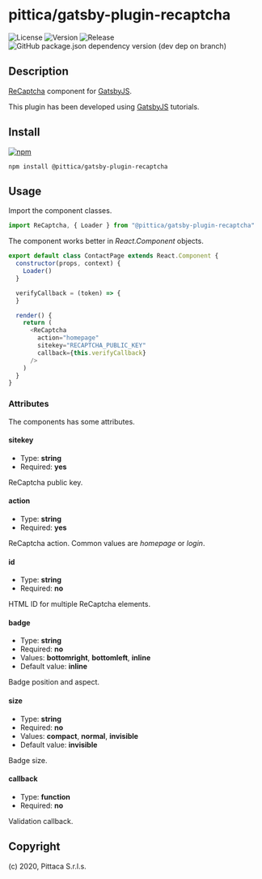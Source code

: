 # pittica/gatsby-plugin-recaptcha

![License](https://img.shields.io/github/license/pittica/gatsby-plugin-recaptcha)
![Version](https://img.shields.io/github/package-json/v/pittica/gatsby-plugin-recaptcha)
![Release](https://img.shields.io/github/v/release/pittica/gatsby-plugin-recaptcha)
![GitHub package.json dependency version (dev dep on branch)](https://img.shields.io/github/package-json/dependency-version/pittica/gatsby-plugin-recaptcha/react)

## Description

[ReCaptcha](https://www.google.com/recaptcha/) component for [GatsbyJS](https://www.gatsbyjs.org/).

This plugin has been developed using [GatsbyJS](https://www.gatsbyjs.org/) tutorials.

## Install

[![npm](https://img.shields.io/npm/v/@pittica/gatsby-plugin-recaptcha)](https://www.npmjs.com/package/@pittica/gatsby-plugin-recaptcha)

```shell
npm install @pittica/gatsby-plugin-recaptcha
```

## Usage

Import the component classes.

```javascript
import ReCaptcha, { Loader } from "@pittica/gatsby-plugin-recaptcha"
```

The component works better in _React.Component_ objects.

```javascript
export default class ContactPage extends React.Component {
  constructor(props, context) {
    Loader()
  }

  verifyCallback = (token) => {
  }

  render() {
    return (
      <ReCaptcha
        action="homepage"
        sitekey="RECAPTCHA_PUBLIC_KEY"
        callback={this.verifyCallback}
      />
    )
  }
}
```
### Attributes

The components has some attributes.

#### sitekey

* Type: **string**
* Required: **yes**

ReCaptcha public key.

#### action

* Type: **string**
* Required: **yes**

ReCaptcha action. Common values are _homepage_ or _login_.

#### id

* Type: **string**
* Required: **no**

HTML ID for multiple ReCaptcha elements.

#### badge

* Type: **string**
* Required: **no**
* Values: **bottomright**, **bottomleft**, **inline**
* Default value: **inline**

Badge position and aspect.

#### size

* Type: **string**
* Required: **no**
* Values: **compact**, **normal**, **invisible**
* Default value: **invisible**

Badge size.

#### callback

* Type: **function**
* Required: **no**

Validation callback.

## Copyright

(c) 2020, Pittaca S.r.l.s.
